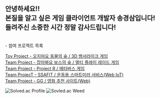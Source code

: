 안녕하세요!! <br>
본질을 알고 싶은 게임 클라이언트 개발자 송경삼입니다!<br>
들려주신 소중한 시간 정말 감사드립니다!
---
<br>
- 참여 프로젝트 목록 <br/>

[Toy Project - 오지마요 동물의 숲 / 3D 뱀서라이크 게임](https://github.com/SuGyoungIn/GG)<br/>
[Team Project - 잡아봐요 보스의 숲 / 멀티 플레이 레이드 게임](https://github.com/SuGyoungIn/GG)<br/>
[Team Project - Project R / 메타버스 게임](https://github.com/SuGyoungIn/GG)<br/>
[Team ProjecT - SSAFIT / 운동용 스마트미러 서비스(Web IoT)](https://github.com/SuGyoungIn/GG)<br/>
[Team Project - GG / 영화 추천 사이트(Web)](https://github.com/SuGyoungIn/GG)<br/>

![Solved.ac Profile](http://mazassumnida.wtf/api/v2/generate_badge?boj=rud7tka)
![Sovled.ac Weed](https://mazandi.herokuapp.com/api?handle=rud7tka&theme=warm)
